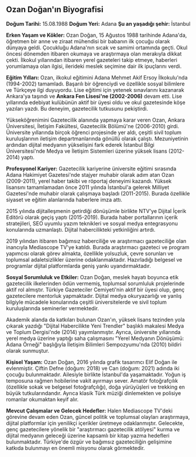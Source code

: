 ## Ozan Doğan'ın Biyografisi

**Doğum Tarihi:** 15.08.1988
**Doğum Yeri:** Adana
**Şu an yaşadığı şehir:** İstanbul

**Erken Yaşam ve Kökler:**
Ozan Doğan, 15 Ağustos 1988 tarihinde Adana'da, öğretmen bir anne ve ziraat mühendisi bir babanın ilk çocuğu olarak dünyaya geldi. Çocukluğu Adana'nın sıcak ve samimi ortamında geçti. Okul öncesi dönemden itibaren okumaya ve araştırmaya olan merakıyla dikkat çekti. İlkokul yıllarından itibaren yerel gazeteleri takip etmeye, haberleri yorumlamaya olan ilgisi, ilerideki meslek seçimine dair ilk ipuçlarını verdi.

**Eğitim Yılları:**
Ozan, ilkokul eğitimini Adana Mehmet Akif Ersoy İlkokulu'nda (1994-2002) tamamladı. Başarılı bir öğrenciydi ve özellikle sosyal bilimlere ve Türkçeye ilgi duyuyordu. Lise eğitimi için yetenek sınavlarını kazanarak Ankara'ya taşındı ve **Ankara Fen Lisesi'ne (2002-2006)** devam etti. Lise yıllarında edebiyat kulübünün aktif bir üyesi oldu ve okul gazetesinde köşe yazıları yazdı. Bu deneyim, gazetecilik tutkusunu pekiştirdi.

Yükseköğrenimini Gazetecilik alanında yapmaya karar veren Ozan, Ankara Üniversitesi, İletişim Fakültesi, Gazetecilik Bölümü'ne (2006-2010) girdi. Üniversite yıllarında birçok öğrenci projesinde yer aldı, çeşitli sivil toplum kuruluşlarının iletişim departmanlarında gönüllü olarak çalıştı. Mezuniyetinin ardından dijital medyanın yükselişini fark ederek İstanbul Bilgi Üniversitesi'nde Medya ve İletişim Sistemleri üzerine yüksek lisans (2012-2014) yaptı.

**Profesyonel Kariyer:**
Gazetecilik kariyerine üniversite eğitimi sırasında Adana Hakimiyet Gazetesi'nde stajyer muhabir olarak adım atan Ozan (2009-2011), yerel haber takibi ve röportaj deneyimi kazandı. Yüksek lisansını tamamlamadan önce 2011 yılında İstanbul'a gelerek Milliyet Gazetesi'nde muhabir olarak çalışmaya başladı (2011-2015). Burada özellikle siyaset ve eğitim alanlarında haberlere imza attı.

2015 yılında dijitalleşmenin getirdiği dönüşümle birlikte NTV'ye Dijital İçerik Editörü olarak geçiş yaptı (2015-2019). Burada haber portallarının içerik stratejileri, SEO uyumlu yazım teknikleri ve sosyal medya entegrasyonu konularında uzmanlaştı. Dijital habercilikteki yetkinliğini artırdı.

2019 yılından itibaren bağımsız haberciliğe ve araştırmacı gazeteciliğe olan inancıyla Mediascope TV'ye katıldı. Burada araştırmacı gazeteci ve program yapımcısı olarak görev almakta, özellikle yolsuzluk, çevre sorunları ve toplumsal adaletsizlikler üzerine odaklanmaktadır. Hazırladığı belgesel ve programlar dijital platformlarda geniş yankı uyandırmaktadır.

**Sosyal Sorumluluk ve Etkiler:**
Ozan Doğan, meslek hayatı boyunca etik gazetecilik ilkelerinden ödün vermemiş, toplumsal sorumluluk projelerinde aktif rol almıştır. Türkiye Gazeteciler Cemiyeti'nin aktif bir üyesi olup, genç gazetecilere mentorluk yapmaktadır. Dijital medya okuryazarlığı ve yanlış bilgiyle mücadele konularında çeşitli üniversitelerde ve sivil toplum kuruluşlarında seminerler vermektedir.

Akademik alanda da katkıları bulunan Ozan'ın, yüksek lisans tezinden yola çıkarak yazdığı "Dijital Habercilikte Yeni Trendler" başlıklı makalesi Medya ve Toplum Dergisi'nde (2014) yayımlanmıştır. Ayrıca, üniversite yıllarında yerel medya üzerine yaptığı saha çalışmasını "Yerel Medyanın Dönüşümü: Adana Örneği" başlığıyla İletişim Bilimleri Sempozyumu'nda (2010) bildiri olarak sunmuştur.

**Kişisel Yaşam:**
Ozan Doğan, 2016 yılında grafik tasarımcı Elif Doğan ile evlenmiştir. Çiftin Defne (doğum: 2018) ve Can (doğum: 2021) adında iki çocuğu bulunmaktadır. Ailesiyle birlikte İstanbul'da yaşamaktadır. Yoğun iş temposuna rağmen hobilerine vakit ayırmayı sever. Amatör fotoğrafçılık (özellikle sokak ve belgesel fotoğrafçılığı), doğa yürüyüşleri ve trekking en büyük tutkularındandır. Ayrıca klasik Türk müziği dinlemekten ve polisiye romanlar okumaktan keyif alır.

**Mevcut Çalışmalar ve Gelecek Hedefler:**
Halen Mediascope TV'deki görevine devam eden Ozan, güncel politik ve toplumsal olayları araştırmaya, dijital platformlar için yenilikçi içerikler üretmeye odaklanmıştır. Gelecekte, genç gazetecilere yönelik bir "araştırmacı gazetecilik atölyesi" kurma ve dijital medyanın geleceği üzerine kapsamlı bir kitap yazma hedefleri bulunmaktadır. Türkiye'de özgür ve bağımsız gazeteciliğin gelişimine katkıda bulunmayı en önemli misyonu olarak görmektedir.